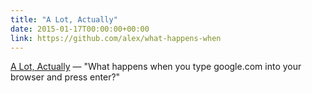 ```yaml
---
title: "A Lot, Actually"
date: 2015-01-17T00:00:00+00:00
link: https://github.com/alex/what-happens-when
---
```

[A Lot, Actually](https://github.com/alex/what-happens-when) &mdash; 
 "What happens when you type google.com into your browser and press enter?"
